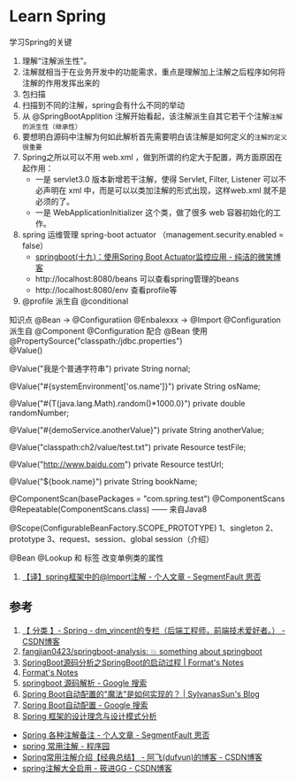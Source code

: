 # Learn Spring

学习Spring的关键
1. 理解“注解派生性”。
2. 注解就相当于在业务开发中的功能需求，重点是理解加上注解之后程序如何将注解的作用发挥出来的
3. 包扫描
4. 扫描到不同的注解，spring会有什么不同的举动
5. 从 @SpringBootApplition 注解开始看起，该注解派生自其它若干个注解`注解的派生性（继承性）`
6. 要想明白源码中注解为何如此解析首先需要明白该注解是如何定义的`注解的定义很重要`
7. Spring之所以可以不用 web.xml ，做到所谓的约定大于配置，两方面原因在起作用：
    - 一是 servlet3.0 版本新增若干注解，使得 Servlet, Filter, Listener 可以不必声明在 xml 中，而是可以以类加注解的形式出现，这样web.xml 就不是必须的了。
    - 一是 WebApplicationInitializer 这个类，做了很多 web 容器初始化的工作。
8. spring 运维管理 spring-boot actuator （management.security.enabled = false）
    - [springboot(十九)：使用Spring Boot Actuator监控应用 - 纯洁的微笑博客](http://www.ityouknow.com/springboot/2018/02/06/spring-boot-actuator.html)
    - http://localhost:8080/beans 可以查看spring管理的beans
    - http://localhost:8080/env 查看profile等
9. @profile 派生自 @conditional

知识点
@Bean -> @Configuratiion
@Enbalexxx -> @Import
@Configuration 派生自 @Component
@Configuration 配合 @Bean 使用
@PropertySource("classpath:/jdbc.properties")  
@Value()

@Value("我是个普通字符串")
private String nornal;

@Value("#{systemEnvironment['os.name']}")
private String osName;

@Value("#{T(java.lang.Math).random()*1000.0}")
private double randomNumber;

@Value("#{demoService.anotherValue}")
private String anotherValue;

@Value("classpath:ch2/value/test.txt")
private Resource testFile;

@Value("http://www.baidu.com")
private Resource testUrl;

@Value("${book.name}")
private String bookName;

@ComponentScan(basePackages = "com.spring.test")
@ComponentScans
@Repeatable(ComponentScans.class) —— 来自Java8

@Scope(ConfigurableBeanFactory.SCOPE_PROTOTYPE)
1、singleton
2、prototype
3、request、session、global session（介绍）

@Bean
@Lookup 和 <lookup-method/>标签 改变单例类的属性


1. [【译】spring框架中的@Import注解 - 个人文章 - SegmentFault 思否](https://segmentfault.com/a/1190000011068471)

## 参考
1. [【 分类 】- Spring - dm_vincent的专栏（后端工程师，前端技术爱好者。） - CSDN博客](https://blog.csdn.net/dm_vincent/article/category/5632803)
2. [fangjian0423/springboot-analysis: 💥 something about springboot](https://github.com/fangjian0423/springboot-analysis)
3. [SpringBoot源码分析之SpringBoot的启动过程 | Format's Notes](https://fangjian0423.github.io/2017/04/30/springboot-startup-analysis/)
4. [Format's Notes](http://fangjian0423.github.io/)
5. [springboot 源码解析 - Google 搜索](https://www.google.com.hk/search?q=springboot+%E6%BA%90%E7%A0%81%E8%A7%A3%E6%9E%90&oq=springboot+%E6%BA%90%E7%A0%81%E8%A7%A3%E6%9E%90+&aqs=chrome..69i57j0.5858j0j7&sourceid=chrome&ie=UTF-8)
6. [Spring Boot自动配置的"魔法"是如何实现的？ | SylvanasSun's Blog](https://sylvanassun.github.io/2018/01/08/2018-01-08-spring_boot_auto_configure/)
7. [Spring Boot自动配置 - Google 搜索](https://www.google.com.hk/search?newwindow=1&safe=strict&ei=-28AXKDAOMiZ8gWJ6ZzIDg&q=Spring+Boot%E8%87%AA%E5%8A%A8%E9%85%8D%E7%BD%AE&oq=Spring+Boot%E8%87%AA%E5%8A%A8%E9%85%8D%E7%BD%AE&gs_l=psy-ab.3..0i7i30.90599.92582..92980...0.0..0.155.621.1j4......0....1..gws-wiz.......33i160.Nq1t7DBvyTw)
8. [Spring 框架的设计理念与设计模式分析](https://www.ibm.com/developerworks/cn/java/j-lo-spring-principle/index.html)
- [Spring 各种注解备注 - 个人文章 - SegmentFault 思否](https://segmentfault.com/a/1190000013094650)
- [spring 常用注解 - 程序园](http://www.voidcn.com/article/p-vnuuxhnq-bcq.html)
- [Spring常用注解介绍【经典总结】 - 阿飞(dufyun)的博客 - CSDN博客](https://blog.csdn.net/u010648555/article/details/76299467)
- [spring注解大全启用 - 筱进GG - CSDN博客](https://blog.csdn.net/zhaokejin521/article/details/50455651)